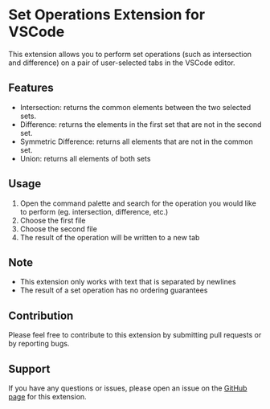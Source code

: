 # Set Operations Extension for VSCode

This extension allows you to perform set operations (such as intersection and difference) on a pair of user-selected tabs in the VSCode editor.

## Features
* Intersection: returns the common elements between the two selected sets.
* Difference: returns the elements in the first set that are not in the second set.
* Symmetric Difference: returns all elements that are not in the common set.
* Union: returns all elements of both sets

## Usage
1. Open the command palette and search for the operation you would like to perform (eg. intersection, difference, etc.)
1. Choose the first file
1. Choose the second file
1. The result of the operation will be written to a new tab

## Note
* This extension only works with text that is separated by newlines
* The result of a set operation has no ordering guarantees

## Contribution
Please feel free to contribute to this extension by submitting pull requests or by reporting bugs.

## Support
If you have any questions or issues, please open an issue on the [GitHub page](https://github.com/AlexLamson/vscode-set-operations) for this extension.
